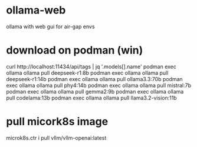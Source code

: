 # ollama-web
ollama with web gui for air-gap envs


# download on podman  (win)
curl http://localhost:11434/api/tags | jq '.models[].name'
podman exec ollama ollama pull deepseek-r1:8b
podman exec ollama ollama pull deepseek-r1:14b
podman exec ollama ollama pull ollama3.3:70b
podman exec ollama ollama pull phy4:14b
podman exec ollama ollama pull mistral:7b
podman exec ollama ollama pull gemma2:9b
podman exec ollama ollama pull codelama:13b
podman exec ollama ollama pull llama3.2-vision:11b


# pull micork8s image
microk8s.ctr  i  pull vllm/vllm-openai:latest
